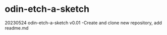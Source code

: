 # odin-etch-a-sketch

20230524 odin-etch-a-sketch v0.01
-Create and clone new repository, add readme.md